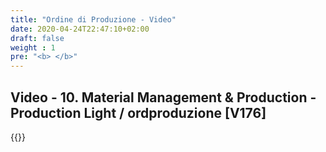 ```yaml
---
title: "Ordine di Produzione - Video"
date: 2020-04-24T22:47:10+02:00
draft: false
weight : 1
pre: "<b> </b>"
--- 
```


## Video - 10. Material Management & Production - Production Light / ordproduzione [V176]
{{<youtube cD0-aXGGtsw>}}
